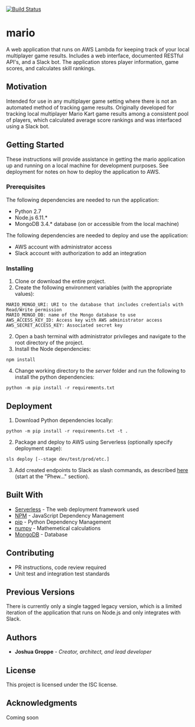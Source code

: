 [![Build Status](https://travis-ci.org/groppe/mario.svg?branch=development)](https://travis-ci.org/groppe/mario)
# mario
A web application that runs on AWS Lambda for keeping track of your local multiplayer game results. Includes a web interface, documented RESTful API's, and a Slack bot. The application stores player information, game scores, and calculates skill rankings.

## Motivation

Intended for use in any multiplayer game setting where there is not an automated method of tracking game results. Originally developed for tracking local multiplayer Mario Kart game results among a consistent pool of players, which calculated average score rankings and was interfaced using a Slack bot.

## Getting Started

These instructions will provide assistance in getting the mario application up and running on a local machine for development purposes. See deployment for notes on how to deploy the application to AWS.

### Prerequisites

The following dependencies are needed to run the application:
 - Python 2.7
 - Node.js 6.11.*
 - MongoDB 3.4.* database (on or accessible from the local machine)

The following dependencies are needed to deploy and use the application:
 - AWS account with administrator access
 - Slack account with authorization to add an integration

### Installing

1. Clone or download the entire project.
2. Create the following environment variables (with the appropriate values):
```
MARIO_MONGO_URI: URI to the database that includes credentials with Read/Write permission
MARIO_MONGO_DB: name of the Mongo database to use 
AWS_ACCESS_KEY_ID: Access key with AWS administrator access
AWS_SECRET_ACCESS_KEY: Associated secret key
```
2. Open a bash terminal with administrator privileges and navigate to the root directory of the project.
3. Install the Node dependencies:
```
npm install
```

4. Change working directory to the *server* folder and run the following to install the python dependencies:

```
python -m pip install -r requirements.txt
```

## Deployment

1. Download Python dependencies locally:
```
python -m pip install -r requirements.txt -t .
```
2. Package and deploy to AWS using Serverless (optionally specify deployment stage):
```
sls deploy [--stage dev/test/prod/etc.]
```
3. Add created endpoints to Slack as slash commands, as described [here](https://medium.com/@cu_tech/create-a-slack-slash-command-with-aws-lambda-83fb172f9a74) (start at the "Phew..." section).
## Built With

* [Serverless](https://serverless.com/) - The web deployment framework used
* [NPM](https://www.npmjs.com/) - JavaScript Dependency Management
* [pip](https://pip.pypa.io/en/stable/) - Python Dependency Management
* [numpy](http://www.numpy.org/) - Mathemetical calculations
* [MongoDB](https://www.mongodb.com/) - Database

## Contributing

* PR instructions, code review required
* Unit test and integration test standards

## Previous Versions

There is currently only a single tagged legacy version, which is a limited iteration of the application that runs on Node.js and only integrates with Slack.

## Authors

* **Joshua Groppe** - *Creator, architect, and lead developer*

## License

This project is licensed under the ISC license.

## Acknowledgments

Coming soon